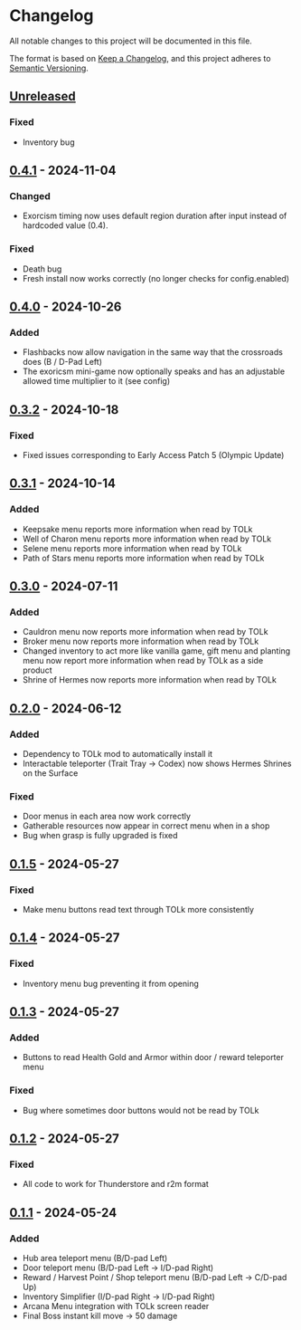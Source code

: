 # Changelog

All notable changes to this project will be documented in this file.

The format is based on [Keep a Changelog](https://keepachangelog.com/en/1.1.0/),
and this project adheres to [Semantic Versioning](https://semver.org/spec/v2.0.0.html).

## [Unreleased]

### Fixed
- Inventory bug

## [0.4.1] - 2024-11-04

### Changed

- Exorcism timing now uses default region duration after input instead of hardcoded value (0.4).

### Fixed

- Death bug
- Fresh install now works correctly (no longer checks for config.enabled)

## [0.4.0] - 2024-10-26

### Added

- Flashbacks now allow navigation in the same way that the crossroads does (B / D-Pad Left)
- The exoricsm mini-game now optionally speaks and has an adjustable allowed time multiplier to it (see config)

## [0.3.2] - 2024-10-18

### Fixed

- Fixed issues corresponding to Early Access Patch 5 (Olympic Update)

## [0.3.1] - 2024-10-14

### Added

- Keepsake menu reports more information when read by TOLk
- Well of Charon menu reports more information when read by TOLk
- Selene menu reports more information when read by TOLk
- Path of Stars menu reports more information when read by TOLk

## [0.3.0] - 2024-07-11

### Added

- Cauldron menu now reports more information when read by TOLk
- Broker menu now reports more information when read by TOLk
- Changed inventory to act more like vanilla game, gift menu and planting menu now report more information when read by TOLk as a side product 
- Shrine of Hermes now reports more information when read by TOLk

## [0.2.0] - 2024-06-12

### Added

- Dependency to TOLk mod to automatically install it
- Interactable teleporter (Trait Tray -> Codex) now shows Hermes Shrines on the Surface

### Fixed

- Door menus in each area now work correctly
- Gatherable resources now appear in correct menu when in a shop
- Bug when grasp is fully upgraded is fixed

## [0.1.5] - 2024-05-27

### Fixed

- Make menu buttons read text through TOLk more consistently

## [0.1.4] - 2024-05-27

### Fixed

- Inventory menu bug preventing it from opening

## [0.1.3] - 2024-05-27

### Added

- Buttons to read Health Gold and Armor within door / reward teleporter menu

### Fixed

- Bug where sometimes door buttons would not be read by TOLk

## [0.1.2] - 2024-05-27

### Fixed

- All code to work for Thunderstore and r2m format

## [0.1.1] - 2024-05-24

### Added

- Hub area teleport menu (B/D-pad Left)
- Door teleport menu (B/D-pad Left -> I/D-pad Right)
- Reward / Harvest Point / Shop teleport menu (B/D-pad Left -> C/D-pad Up)
- Inventory Simplifier (I/D-pad Right -> I/D-pad Right)
- Arcana Menu integration with TOLk screen reader
- Final Boss instant kill move -> 50 damage

[unreleased]: https://github.com/erumi321/Hades2BlindAccessibility/compare/0.4.1...HEAD
[0.4.1]: https://github.com/erumi321/Hades2BlindAccessibility/compare/0.4.0...0.4.1
[0.4.0]: https://github.com/erumi321/Hades2BlindAccessibility/compare/0.3.2...0.4.0
[0.3.2]: https://github.com/erumi321/Hades2BlindAccessibility/compare/0.3.1...0.3.2
[0.3.1]: https://github.com/erumi321/Hades2BlindAccessibility/compare/0.3.0...0.3.1
[0.3.0]: https://github.com/erumi321/Hades2BlindAccessibility/compare/0.2.0...0.3.0
[0.2.0]: https://github.com/erumi321/Hades2BlindAccessibility/compare/0.1.5...0.2.0
[0.1.5]: https://github.com/erumi321/Hades2BlindAccessibility/compare/0.1.4...0.1.5
[0.1.4]: https://github.com/erumi321/Hades2BlindAccessibility/compare/0.1.3...0.1.4
[0.1.3]: https://github.com/erumi321/Hades2BlindAccessibility/compare/0.1.2...0.1.3
[0.1.2]: https://github.com/erumi321/Hades2BlindAccessibility/compare/0.1.1...0.1.2
[0.1.1]: https://github.com/erumi321/Hades2BlindAccessibility/compare/9fda26758c61c5dcb971b5c0f3e34c89c09ef8a1...0.1.1
